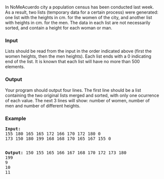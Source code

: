 <p><span id="docs-internal-guid-65a63bc0-96dc-9718-cfc8-31dc32daebd6"><span style="font-size: small;"> </span></span></p>
<p>In NoMeAcuerdo city a population census has been conducted last week. As a result, two lists (temporary data for a certain process) were generated: one list with the heights in cm. for the women of the city, and another list with heights in cm. for the men. The data in each list are not necessarily sorted, and contain a height for each woman or man.</p>
<h3>Input</h3>
<p>Lists should be read from the input in the order indicated above (first the women heights, then the  men heights). Each list ends with a 0 indicating end of  the list. It is known that each list will have no more than 500  elements.</p>
<h3>Output</h3>
<p>Your program should output four lines. The first line should be a list containing the two original  lists merged and sorted, with only one ocurrence of each value. The next 3 lines will show: number of women, number of men and number of different heights.</p>
<h3>Example</h3>
<pre><strong>Input:</strong>
155 180 165 165 172 166 170 172 180 0<br>173 150 180 199 168 168 170 165 167 155 0

<strong>Output:</strong>
150 155 165 166 167 168 170 172 173 180 199<br>9<br>10<br>11
</pre>